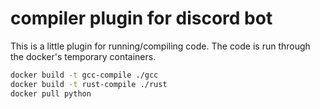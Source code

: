 # compiler plugin for discord bot

This is a little plugin for running/compiling code. The code is run through the docker's temporary containers.

```sh
docker build -t gcc-compile ./gcc
docker build -t rust-compile ./rust
docker pull python
```
